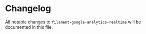 # Changelog

All notable changes to `filament-google-analytics-realtime` will be documented in this file.
